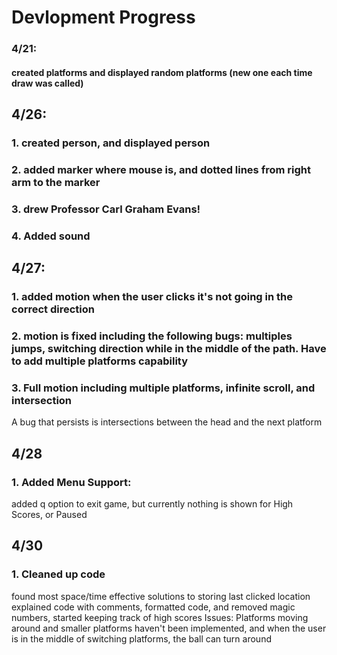 # Devlopment Progress
### 4/21:
#### created platforms and displayed random platforms (new one each time draw was called)

## 4/26:
### 1. created person, and displayed person
### 2. added marker where mouse is, and dotted lines from right arm to the marker
### 3. drew Professor Carl Graham Evans!
### 4. Added sound

## 4/27:
### 1. added motion when the user clicks it's not going in the correct direction
### 2. motion is fixed including the following bugs: multiples jumps, switching direction while in the middle of the path. Have to add multiple platforms capability
### 3. Full motion including multiple platforms, infinite scroll, and intersection
A bug that persists is intersections between the head and the next platform

## 4/28
### 1. Added Menu Support:
added q option to exit game, but currently nothing is shown for High Scores, or Paused

## 4/30
### 1. Cleaned up code
found most space/time effective solutions to storing last clicked location  
explained code with comments, formatted code, and removed magic numbers, started keeping track of high scores
Issues: Platforms moving around and smaller platforms haven't been implemented, and when the user is in the middle of switching platforms, the ball can turn around
